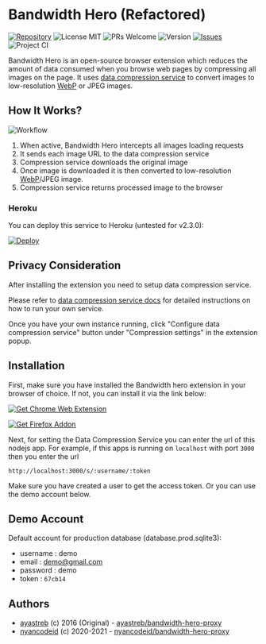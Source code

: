 # Bandwidth Hero (Refactored)

[![Repository](https://img.shields.io/badge/github-bandwidth--hero--proxy-green?logo=github&style=flat)](https://github.com/nyancodeid/bandwidth-hero-proxy)
![License MIT](https://img.shields.io/github/license/nyancodeid/bandwidth-hero-proxy)
![PRs Welcome](https://img.shields.io/badge/PRs-welcome-brightgreen)
![Version](https://img.shields.io/badge/version-v2.3.0-brightgreen)
[![Issues](https://img.shields.io/github/issues/nyancodeid/bandwidth-hero-proxy)](https://github.com/nyancodeid/bandwidth-hero-proxy/issues)
![Project CI](https://github.com/nyancodeid/bandwidth-hero-proxy/workflows/Project%20CI/badge.svg)

Bandwidth Hero is an open-source browser extension which reduces the amount of data consumed when
you browse web pages by compressing all images on the page. It uses
[data compression service](https://github.com/ayastreb/bandwidth-hero-proxy) to convert images to
low-resolution [WebP](https://developers.google.com/speed/webp/) or JPEG images.

## How It Works?

![Workflow](https://raw.githubusercontent.com/ayastreb/bandwidth-hero/master/how-it-works.png)

1. When active, Bandwidth Hero intercepts all images loading requests
2. It sends each image URL to the data compression service
3. Compression service downloads the original image
4. Once image is downloaded it is then converted to low-resolution
   [WebP](https://developers.google.com/speed/webp/)/JPEG image.
5. Compression service returns processed image to the browser

### Heroku
You can deploy this service to Heroku (untested for v2.3.0):

[![Deploy](https://www.herokucdn.com/deploy/button.svg)](https://heroku.com/deploy?template=https://github.com/nyancodeid/bandwidth-hero-proxy)

## Privacy Consideration

After installing the extension you need to setup data compression service.

Please refer to [data compression service docs](https://github.com/nyancodeid/bandwidth-hero-proxy)
for detailed instructions on how to run your own service.

Once you have your own instance running, click "Configure data compression service" button under
"Compression settings" in the extension popup.

## Installation
First, make sure you have installed the Bandwidth hero extension in your browser of choice. If not, you can install it via the link below:

[![Get Chrome Web Extension](https://cloudflare-ipfs.com/ipfs/bafkreih36ke7zkef4wfbkb6mrru2tx3i6npihzudqjntvvwnmf5quf6xtq)](https://chrome.google.com/webstore/detail/bandwidth-hero/mmhippoadkhcflebgghophicgldbahdb?hl=en-US)

[![Get Firefox Addon](https://cloudflare-ipfs.com/ipfs/bafkreib7acf3fqog6ta2yrponpufbmmk3h5jlqfrmlaw3y325bkhd5tj7i)](https://addons.mozilla.org/en-US/firefox/addon/bandwidth-hero/)

Next, for setting the Data Compression Service you can enter the url of this nodejs app. For example, if this apps is running on `localhost` with port `3000` then you enter the url

`http://localhost:3000/s/:username/:token`

Make sure you have created a user to get the access token. Or you can use the demo account below.

## Demo Account
Default account for production database (database.prod.sqlite3):

- username : demo
- email : demo@gmail.com
- password : demo
- token : `67cb14`

## Authors

- [ayastreb](https://github.com/ayastreb) (c) 2016 (Original) - [ayastreb/bandwidth-hero-proxy](https://github.com/ayastreb/bandwidth-hero-proxy)
- [nyancodeid](https://github.com/nyancodeid) (c) 2020-2021 - [nyancodeid/bandwidth-hero-proxy](https://github.com/nyancodeid/bandwidth-hero-proxy)

